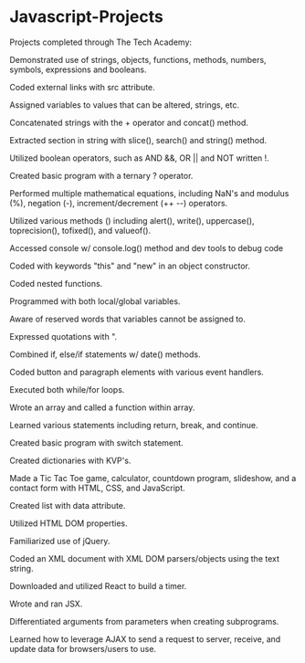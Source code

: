 # Javascript-Projects

Projects completed through The Tech Academy:

Demonstrated use of strings, objects, functions, methods, numbers, symbols, expressions and booleans.

Coded external links with src attribute.

Assigned variables to values that can be altered, strings, etc.

Concatenated strings with the + operator and concat() method.

Extracted section in string with slice(), search() and string() method.  

Utilized boolean operators, such as AND &&, OR || and NOT written !.

Created basic program with a ternary ? operator.

Performed multiple mathematical equations, including NaN's and modulus (%), negation (-), increment/decrement (++ --) operators.

Utilized various methods () including alert(), write(), uppercase(), toprecision(), tofixed(), and valueof().

Accessed console w/ console.log() method and dev tools to debug code

Coded with keywords "this" and "new" in an object constructor.

Coded nested functions. 

Programmed with both local/global variables.

Aware of reserved words that variables cannot be assigned to.

Expressed quotations with \".

Combined if, else/if statements w/ date() methods.

Coded button and paragraph elements with various event handlers.

Executed both while/for loops.

Wrote an array and called a function within array.

Learned various statements including return, break, and continue.

Created basic program with switch statement.

Created dictionaries with KVP's.

Made a Tic Tac Toe game, calculator, countdown program, slideshow, and a contact form with HTML, CSS, and JavaScript.

Created list with data attribute.

Utilized HTML DOM properties.

Familiarized use of jQuery.

Coded an XML document with XML DOM parsers/objects using the text string.

Downloaded and utilized React to build a timer.

Wrote and ran JSX.

Differentiated arguments from parameters when creating subprograms.

Learned how to leverage AJAX to send a request to server, receive, and update data for browsers/users to use.


